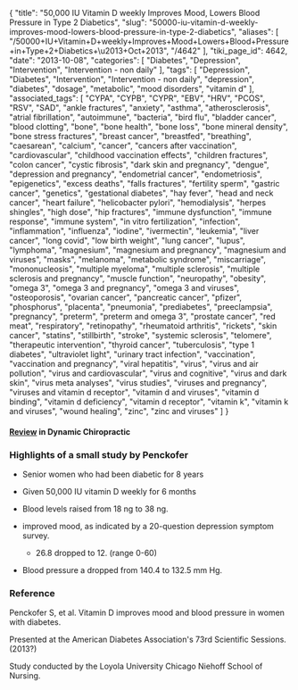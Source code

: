 {
    "title": "50,000 IU Vitamin D weekly Improves Mood, Lowers Blood Pressure in Type 2 Diabetics",
    "slug": "50000-iu-vitamin-d-weekly-improves-mood-lowers-blood-pressure-in-type-2-diabetics",
    "aliases": [
        "/50000+IU+Vitamin+D+weekly+Improves+Mood+Lowers+Blood+Pressure+in+Type+2+Diabetics+\u2013+Oct+2013",
        "/4642"
    ],
    "tiki_page_id": 4642,
    "date": "2013-10-08",
    "categories": [
        "Diabetes",
        "Depression",
        "Intervention",
        "Intervention - non daily"
    ],
    "tags": [
        "Depression",
        "Diabetes",
        "Intervention",
        "Intervention - non daily",
        "depression",
        "diabetes",
        "dosage",
        "metabolic",
        "mood disorders",
        "vitamin d"
    ],
    "associated_tags": [
        "CYPA",
        "CYPB",
        "CYPR",
        "EBV",
        "HRV",
        "PCOS",
        "RSV",
        "SAD",
        "ankle fractures",
        "anxiety",
        "asthma",
        "atherosclerosis",
        "atrial fibrillation",
        "autoimmune",
        "bacteria",
        "bird flu",
        "bladder cancer",
        "blood clotting",
        "bone",
        "bone health",
        "bone loss",
        "bone mineral density",
        "bone stress fractures",
        "breast cancer",
        "breastfed",
        "breathing",
        "caesarean",
        "calcium",
        "cancer",
        "cancers after vaccination",
        "cardiovascular",
        "childhood vaccination effects",
        "children fractures",
        "colon cancer",
        "cystic fibrosis",
        "dark skin and pregnancy",
        "dengue",
        "depression and pregnancy",
        "endometrial cancer",
        "endometriosis",
        "epigenetics",
        "excess deaths",
        "falls fractures",
        "fertility sperm",
        "gastric cancer",
        "genetics",
        "gestational diabetes",
        "hay fever",
        "head and neck cancer",
        "heart failure",
        "helicobacter pylori",
        "hemodialysis",
        "herpes shingles",
        "high dose",
        "hip fractures",
        "immune dysfunction",
        "immune response",
        "immune system",
        "in vitro fertilization",
        "infection",
        "inflammation",
        "influenza",
        "iodine",
        "ivermectin",
        "leukemia",
        "liver cancer",
        "long covid",
        "low birth weight",
        "lung cancer",
        "lupus",
        "lymphoma",
        "magnesium",
        "magnesium and pregnancy",
        "magnesium and viruses",
        "masks",
        "melanoma",
        "metabolic syndrome",
        "miscarriage",
        "mononucleosis",
        "multiple myeloma",
        "multiple sclerosis",
        "multiple sclerosis and pregnancy",
        "muscle function",
        "neuropathy",
        "obesity",
        "omega 3",
        "omega 3 and pregnancy",
        "omega 3 and viruses",
        "osteoporosis",
        "ovarian cancer",
        "pancreatic cancer",
        "pfizer",
        "phosphorus",
        "placenta",
        "pneumonia",
        "prediabetes",
        "preeclampsia",
        "pregnancy",
        "preterm",
        "preterm and omega 3",
        "prostate cancer",
        "red meat",
        "respiratory",
        "retinopathy",
        "rheumatoid arthritis",
        "rickets",
        "skin cancer",
        "statins",
        "stillbirth",
        "stroke",
        "systemic sclerosis",
        "telomere",
        "therapeutic intervention",
        "thyroid cancer",
        "tuberculosis",
        "type 1 diabetes",
        "ultraviolet light",
        "urinary tract infection",
        "vaccination",
        "vaccination and pregnancy",
        "viral hepatitis",
        "virus",
        "virus and air pollution",
        "virus and cardiovascular",
        "virus and cognitive",
        "virus and dark skin",
        "virus meta analyses",
        "virus studies",
        "viruses and pregnancy",
        "viruses and vitamin d receptor",
        "vitamin d and viruses",
        "vitamin d binding",
        "vitamin d deficiency",
        "vitamin d receptor",
        "vitamin k",
        "vitamin k and viruses",
        "wound healing",
        "zinc",
        "zinc and viruses"
    ]
}


#### [Review](http://www.dynamicchiropractic.com/mpacms/dc/article.php?id=56707%20) in Dynamic Chiropractic

### Highlights of a small study by Penckofer

* Senior women who had been diabetic for 8 years

* Given 50,000 IU vitamin D weekly for 6 months

* Blood levels raised from 18 ng to 38 ng. 

* improved mood, as indicated by a 20-question depression symptom survey.  

   * 26.8 dropped to 12. (range 0-60)

* Blood pressure a dropped from 140.4 to 132.5 mm Hg.

### Reference

Penckofer S, et al. Vitamin D improves mood and blood pressure in women with diabetes.  

Presented at the American Diabetes Association's 73rd Scientific Sessions. (2013?)

Study conducted by the Loyola University Chicago Niehoff School of Nursing.